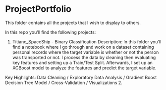 # ProjectPortfolio
This folder contains all the projects that I wish to display to others.

In this repo you'll find the following projects:
1. Titianc_SpaceShip - Binary Classification
  Description: In this folder you'll find a notebook where I go through and work on a dataset containing personal records where the target variable is whether
  or not the person was transported or not. I process the data by cleaning then evaluating key features and setting up a Train/Test Split.
  Afterwards, I set up an XGBoost model to analyze the features and predict the target variable.

  Key Highlights: Data Cleaning / Exploratory Data Analysis / Gradient Boost Decision Tree Model / Cross-Validation / Visualizations
2. 
